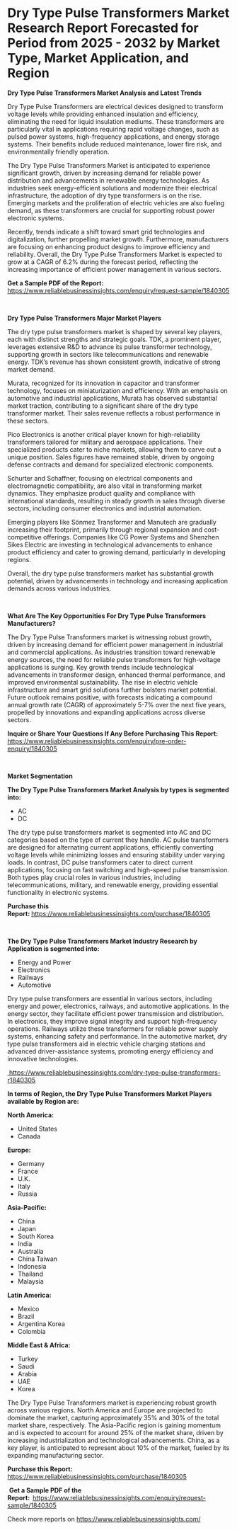 <p><h1>Dry Type Pulse Transformers Market Research Report Forecasted for Period from 2025 -  2032 by Market Type, Market Application, and Region</h1></p><p><strong>Dry Type Pulse Transformers Market Analysis and Latest Trends</strong></p>
<p><p>Dry Type Pulse Transformers are electrical devices designed to transform voltage levels while providing enhanced insulation and efficiency, eliminating the need for liquid insulation mediums. These transformers are particularly vital in applications requiring rapid voltage changes, such as pulsed power systems, high-frequency applications, and energy storage systems. Their benefits include reduced maintenance, lower fire risk, and environmentally friendly operation.</p><p>The Dry Type Pulse Transformers Market is anticipated to experience significant growth, driven by increasing demand for reliable power distribution and advancements in renewable energy technologies. As industries seek energy-efficient solutions and modernize their electrical infrastructure, the adoption of dry type transformers is on the rise. Emerging markets and the proliferation of electric vehicles are also fueling demand, as these transformers are crucial for supporting robust power electronic systems.</p><p>Recently, trends indicate a shift toward smart grid technologies and digitalization, further propelling market growth. Furthermore, manufacturers are focusing on enhancing product designs to improve efficiency and reliability. Overall, the Dry Type Pulse Transformers Market is expected to grow at a CAGR of 6.2% during the forecast period, reflecting the increasing importance of efficient power management in various sectors.</p></p>
<p><strong>Get a Sample PDF of the Report:&nbsp;</strong> <a href="https://www.reliablebusinessinsights.com/enquiry/request-sample/1840305?utm_campaign=2464&utm_medium=2&utm_source=Github&utm_content=ia&utm_term=28022025&utm_id=dry-type-pulse-transformers">https://www.reliablebusinessinsights.com/enquiry/request-sample/1840305</a></p>
<p>&nbsp;</p>
<p><strong>Dry Type Pulse Transformers Major Market Players</strong></p>
<p><p>The dry type pulse transformers market is shaped by several key players, each with distinct strengths and strategic goals. TDK, a prominent player, leverages extensive R&D to advance its pulse transformer technology, supporting growth in sectors like telecommunications and renewable energy. TDK’s revenue has shown consistent growth, indicative of strong market demand.</p><p>Murata, recognized for its innovation in capacitor and transformer technology, focuses on miniaturization and efficiency. With an emphasis on automotive and industrial applications, Murata has observed substantial market traction, contributing to a significant share of the dry type transformer market. Their sales revenue reflects a robust performance in these sectors.</p><p>Pico Electronics is another critical player known for high-reliability transformers tailored for military and aerospace applications. Their specialized products cater to niche markets, allowing them to carve out a unique position. Sales figures have remained stable, driven by ongoing defense contracts and demand for specialized electronic components.</p><p>Schurter and Schaffner, focusing on electrical components and electromagnetic compatibility, are also vital in transforming market dynamics. They emphasize product quality and compliance with international standards, resulting in steady growth in sales through diverse sectors, including consumer electronics and industrial automation.</p><p>Emerging players like Sönmez Transformer and Manutech are gradually increasing their footprint, primarily through regional expansion and cost-competitive offerings. Companies like CG Power Systems and Shenzhen Sikes Electric are investing in technological advancements to enhance product efficiency and cater to growing demand, particularly in developing regions.</p><p>Overall, the dry type pulse transformers market has substantial growth potential, driven by advancements in technology and increasing application demands across various industries.</p></p>
<p>&nbsp;</p>
<p><strong>What Are The Key Opportunities For Dry Type Pulse Transformers Manufacturers?</strong></p>
<p><p>The Dry Type Pulse Transformers market is witnessing robust growth, driven by increasing demand for efficient power management in industrial and commercial applications. As industries transition toward renewable energy sources, the need for reliable pulse transformers for high-voltage applications is surging. Key growth trends include technological advancements in transformer design, enhanced thermal performance, and improved environmental sustainability. The rise in electric vehicle infrastructure and smart grid solutions further bolsters market potential. Future outlook remains positive, with forecasts indicating a compound annual growth rate (CAGR) of approximately 5-7% over the next five years, propelled by innovations and expanding applications across diverse sectors.</p></p>
<p><strong>Inquire or Share Your Questions If Any Before Purchasing This Report:</strong> <a href="https://www.reliablebusinessinsights.com/enquiry/pre-order-enquiry/1840305?utm_campaign=2464&utm_medium=2&utm_source=Github&utm_content=ia&utm_term=28022025&utm_id=dry-type-pulse-transformers">https://www.reliablebusinessinsights.com/enquiry/pre-order-enquiry/1840305</a></p>
<p>&nbsp;</p>
<p><strong>Market Segmentation</strong></p>
<p><strong>The Dry Type Pulse Transformers Market Analysis by types is segmented into:</strong></p>
<p><ul><li>AC</li><li>DC</li></ul></p>
<p><p>The dry type pulse transformers market is segmented into AC and DC categories based on the type of current they handle. AC pulse transformers are designed for alternating current applications, efficiently converting voltage levels while minimizing losses and ensuring stability under varying loads. In contrast, DC pulse transformers cater to direct current applications, focusing on fast switching and high-speed pulse transmission. Both types play crucial roles in various industries, including telecommunications, military, and renewable energy, providing essential functionality in electronic systems.</p></p>
<p><strong>Purchase this Report:&nbsp;</strong><a href="https://www.reliablebusinessinsights.com/purchase/1840305?utm_campaign=2464&utm_medium=2&utm_source=Github&utm_content=ia&utm_term=28022025&utm_id=dry-type-pulse-transformers">https://www.reliablebusinessinsights.com/purchase/1840305</a></p>
<p>&nbsp;</p>
<p><strong>The Dry Type Pulse Transformers Market Industry Research by Application is segmented into:</strong></p>
<p><ul><li>Energy and Power</li><li>Electronics</li><li>Railways</li><li>Automotive</li></ul></p>
<p><p>Dry type pulse transformers are essential in various sectors, including energy and power, electronics, railways, and automotive applications. In the energy sector, they facilitate efficient power transmission and distribution. In electronics, they improve signal integrity and support high-frequency operations. Railways utilize these transformers for reliable power supply systems, enhancing safety and performance. In the automotive market, dry type pulse transformers aid in electric vehicle charging stations and advanced driver-assistance systems, promoting energy efficiency and innovative technologies.</p></p>
<p><a href="https://www.reliablebusinessinsights.com/dry-type-pulse-transformers-r1840305?utm_campaign=2464&utm_medium=2&utm_source=Github&utm_content=ia&utm_term=28022025&utm_id=dry-type-pulse-transformers">&nbsp;https://www.reliablebusinessinsights.com/dry-type-pulse-transformers-r1840305</a></p>
<p><strong>In terms of Region, the Dry Type Pulse Transformers Market Players available by Region are:</strong></p>
<p>
    <p> <strong> North America: </strong>
        <ul>
            <li>United States</li>
            <li>Canada</li>
        </ul>
        </p> 
    <p> <strong> Europe: </strong>
        <ul>
            <li>Germany</li>
            <li>France</li>
            <li>U.K.</li>
            <li>Italy</li>
            <li>Russia</li>
        </ul>
        </p> 
    <p> <strong> Asia-Pacific: </strong>
        <ul>
            <li>China</li>
            <li>Japan</li>
            <li>South Korea</li>
            <li>India</li>
            <li>Australia</li>
            <li>China Taiwan</li>
            <li>Indonesia</li>
            <li>Thailand</li>
            <li>Malaysia</li>
        </ul>
        </p> 
    <p> <strong> Latin America: </strong>
        <ul>
            <li>Mexico</li>
            <li>Brazil</li>
            <li>Argentina Korea</li>
            <li>Colombia</li>
        </ul>
        </p> 
    <p> <strong> Middle East & Africa: </strong>
        <ul>
            <li>Turkey</li>
            <li>Saudi</li>
            <li>Arabia</li>
            <li>UAE</li>
            <li>Korea</li>
        </ul>
    </p>
    </p>
<p><p>The Dry Type Pulse Transformers market is experiencing robust growth across various regions. North America and Europe are projected to dominate the market, capturing approximately 35% and 30% of the total market share, respectively. The Asia-Pacific region is gaining momentum and is expected to account for around 25% of the market share, driven by increasing industrialization and technological advancements. China, as a key player, is anticipated to represent about 10% of the market, fueled by its expanding manufacturing sector.</p></p>
<p><strong>Purchase this Report: </strong><a href="https://www.reliablebusinessinsights.com/purchase/1840305?utm_campaign=2464&utm_medium=2&utm_source=Github&utm_content=ia&utm_term=28022025&utm_id=dry-type-pulse-transformers">https://www.reliablebusinessinsights.com/purchase/1840305</a></p>
<p>&nbsp;<strong>Get a Sample PDF of the Report:&nbsp;&nbsp;</strong><a href="https://www.reliablebusinessinsights.com/enquiry/request-sample/1840305?utm_campaign=2464&utm_medium=2&utm_source=Github&utm_content=ia&utm_term=28022025&utm_id=dry-type-pulse-transformers">https://www.reliablebusinessinsights.com/enquiry/request-sample/1840305</a></p>
<p><strong></strong></p>
<p>Check more reports on <a href="https://www.reliablebusinessinsights.com/?utm_campaign=2464&utm_medium=2&utm_source=Github&utm_content=ia&utm_term=28022025&utm_id=dry-type-pulse-transformers">https://www.reliablebusinessinsights.com/</a></p>